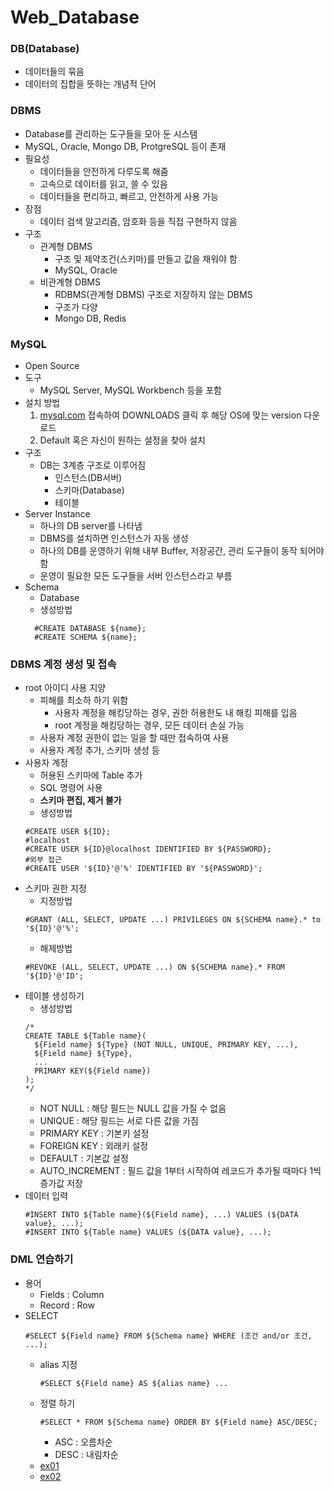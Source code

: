 # Web_Database

### DB(Database)
- 데이터들의 묶음
- 데이터의 집합을 뜻하는 개념적 단어

### DBMS
- Database를 관리하는 도구들을 모아 둔 시스템
- MySQL, Oracle, Mongo DB, ProtgreSQL 등이 존재
- 필요성
  - 데이터들을 안전하게 다루도록 해줌
  - 고속으로 데이터를 읽고, 쓸 수 있음
  - 데이터들을 편리하고, 빠르고, 안전하게 사용 가능
- 장점
  - 데이터 검색 알고리즘, 암호화 등을 직접 구현하지 않음
- 구조
  - 관계형 DBMS
    - 구조 및 제약조건(스키마)를 만들고 값을 채워야 함
    - MySQL, Oracle
  - 비관계형 DBMS
    - RDBMS(관계형 DBMS) 구조로 저장하지 않는 DBMS
    - 구조가 다양
    - Mongo DB, Redis
    
### MySQL
- Open Source
- 도구
  - MySQL Server, MySQL Workbench 등을 포함
- 설치 방법
  1) [mysql.com](https://www.mysql.com/) 접속하여 DOWNLOADS 클릭 후 해당 OS에 맞는 version 다운로드
  2) Default 혹은 자신이 원하는 설정을 찾아 설치
- 구조
  - DB는 3계층 구조로 이루어짐
    - 인스턴스(DB서버)
    - 스키마(Database)
    - 테이블
- Server Instance
  - 하나의 DB server를 나타냄
  - DBMS를 설치하면 인스턴스가 자동 생성
  - 하나의 DB를 운영하기 위해 내부 Buffer, 저장공간, 관리 도구들이 동작 되어야 함
  - 운영이 필요한 모든 도구들을 서버 인스턴스라고 부름
- Schema  
  - Database
  - 생성방법
  ```
    #CREATE DATABASE ${name};
    #CREATE SCHEMA ${name};
  ```    

### DBMS 계정 생성 및 접속
- root 아이디 사용 지양
  - 피해를 최소하 하기 위함
    - 사용자 계정을 해킹당하는 경우, 권한 허용한도 내 해킹 피해를 입음
    - root 계정을 해킹당하는 경우, 모든 데이터 손실 가능
  - 사용자 계정 권한이 없는 일을 할 때만 접속하여 사용
  - 사용자 계정 추가, 스키마 생성 등
- 사용자 계정
  - 허용된 스키마에 Table 추가
  - SQL 명령어 사용
  - **스키마 편집, 제거 불가**
  - 생성방법
  ```
  #CREATE USER ${ID};
  #localhost
  #CREATE USER ${ID}@localhost IDENTIFIED BY ${PASSWORD};
  #외부 접근
  #CREATE USER '${ID}'@'%' IDENTIFIED BY '${PASSWORD}';
  ```
- 스키마 권한 지정
  - 지정방법
  ```
  #GRANT (ALL, SELECT, UPDATE ...) PRIVILEGES ON ${SCHEMA name}.* to '${ID}'@'%';
  ```
  - 해제방법
  ```
  #REVOKE (ALL, SELECT, UPDATE ...) ON ${SCHEMA name}.* FROM '${ID}'@'ID';
  ```
- 테이블 생성하기
  - 생성방법
  ```
  /*
  CREATE TABLE ${Table name}(
    ${Field name} ${Type} (NOT NULL, UNIQUE, PRIMARY KEY, ...),
    ${Field name} ${Type},
    ...
    PRIMARY KEY(${Field name})
  );
  */
  ```
  - NOT NULL : 해당 필드는 NULL 값을 가질 수 없음
  - UNIQUE : 해당 필드는 서로 다른 값을 가짐
  - PRIMARY KEY : 기본키 설정
  - FOREIGN KEY : 외래키 설정
  - DEFAULT : 기본값 설정
  - AUTO_INCREMENT : 필드 값을 1부터 시작하여 레코드가 추가될 때마다 1씩 증가값 저장
- 데이터 입력
  ```
  #INSERT INTO ${Table name}(${Field name}, ...) VALUES (${DATA value}, ...);
  #INSERT INTO ${Table name} VALUES (${DATA value}, ...);
  ```
  
### DML 연습하기
- 용어
  - Fields : Column
  - Record : Row
- SELECT
  ```
  #SELECT ${Field name} FROM ${Schema name} WHERE (조건 and/or 조건, ...);
  ```
  - alias 지정
    ```
    #SELECT ${Field name} AS ${alias name} ...
    ```
  - 정렬 하기
    ```
    #SELECT * FROM ${Schema name} ORDER BY ${Field name} ASC/DESC;
    ```
    - ASC : 오름차순
    - DESC : 내림차순
  - [ex01](https://github.com/KimUJin3359/Web_Database/blob/master/ex01.sql)    
  - [ex02](https://github.com/KimUJin3359/Web_Database/blob/master/ex02.sql)
